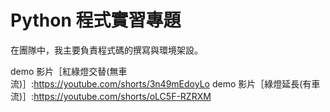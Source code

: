 # Python 程式實習專題
在團隊中，我主要負責程式碼的撰寫與環境架設。

demo 影片［紅綠燈交替(無車流)］:https://youtube.com/shorts/3n49mEdoyLo
demo 影片［綠燈延長(有車流)］:https://youtube.com/shorts/oLC5F-RZRXM
